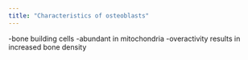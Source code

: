```yaml
---
title: "Characteristics of osteoblasts"
---
```

-bone building cells
-abundant in mitochondria
-overactivity results in increased bone density

